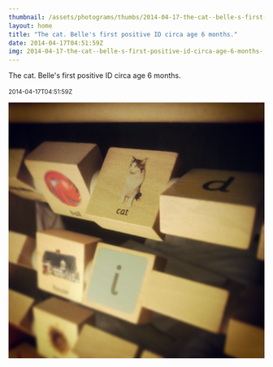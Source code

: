 ```yaml
---
thumbnail: /assets/photograms/thumbs/2014-04-17-the-cat--belle-s-first-positive-id-circa-age-6-months-.jpg
layout: home
title: "The cat. Belle's first positive ID circa age 6 months."
date: 2014-04-17T04:51:59Z
img: 2014-04-17-the-cat--belle-s-first-positive-id-circa-age-6-months-.jpg
---
```


The cat. Belle's first positive ID circa age 6 months.

<small>2014-04-17T04:51:59Z</small>

![The cat. Belle's first positive ID circa age 6 months.](/assets/photograms/original/2014-04-17-the-cat--belle-s-first-positive-id-circa-age-6-months-.jpg)
